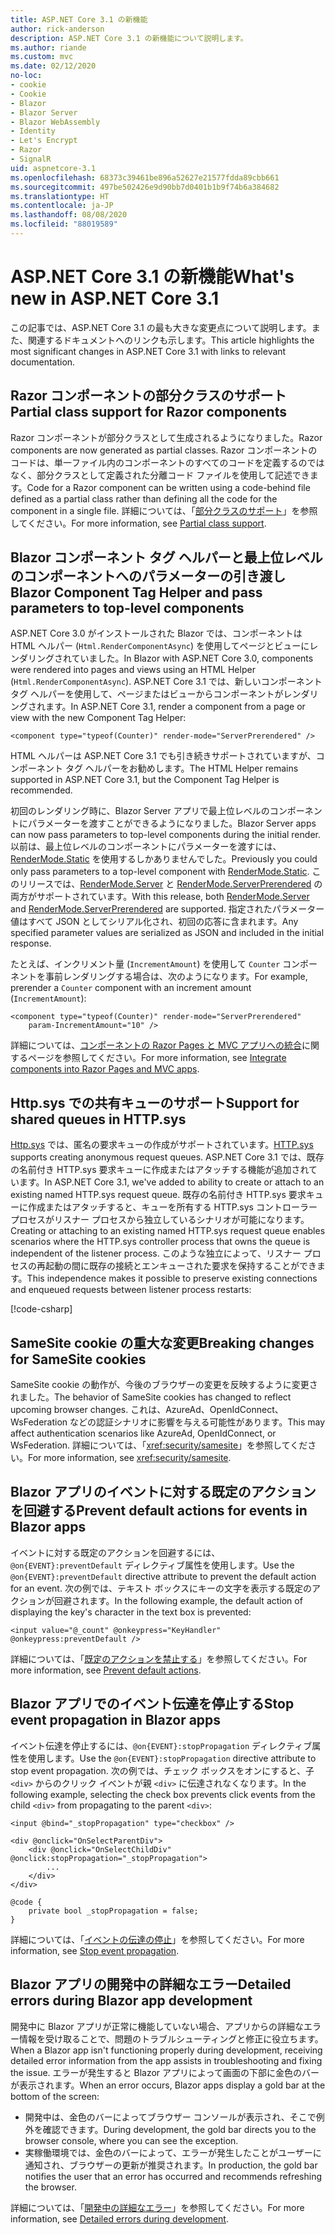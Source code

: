 ```yaml
---
title: ASP.NET Core 3.1 の新機能
author: rick-anderson
description: ASP.NET Core 3.1 の新機能について説明します。
ms.author: riande
ms.custom: mvc
ms.date: 02/12/2020
no-loc:
- cookie
- Cookie
- Blazor
- Blazor Server
- Blazor WebAssembly
- Identity
- Let's Encrypt
- Razor
- SignalR
uid: aspnetcore-3.1
ms.openlocfilehash: 68373c39461be896a52627e21577fdda89cbb661
ms.sourcegitcommit: 497be502426e9d90bb7d0401b1b9f74b6a384682
ms.translationtype: HT
ms.contentlocale: ja-JP
ms.lasthandoff: 08/08/2020
ms.locfileid: "88019589"
---
```

# <a name="whats-new-in-aspnet-core-31"></a><span data-ttu-id="c0018-103">ASP.NET Core 3.1 の新機能</span><span class="sxs-lookup"><span data-stu-id="c0018-103">What's new in ASP.NET Core 3.1</span></span>

<span data-ttu-id="c0018-104">この記事では、ASP.NET Core 3.1 の最も大きな変更点について説明します。また、関連するドキュメントへのリンクも示します。</span><span class="sxs-lookup"><span data-stu-id="c0018-104">This article highlights the most significant changes in ASP.NET Core 3.1 with links to relevant documentation.</span></span>

## <a name="partial-class-support-for-no-locrazor-components"></a><span data-ttu-id="c0018-105">Razor コンポーネントの部分クラスのサポート</span><span class="sxs-lookup"><span data-stu-id="c0018-105">Partial class support for Razor components</span></span>

<span data-ttu-id="c0018-106">Razor コンポーネントが部分クラスとして生成されるようになりました。</span><span class="sxs-lookup"><span data-stu-id="c0018-106">Razor components are now generated as partial classes.</span></span> <span data-ttu-id="c0018-107">Razor コンポーネントのコードは、単一ファイル内のコンポーネントのすべてのコードを定義するのではなく、部分クラスとして定義された分離コード ファイルを使用して記述できます。</span><span class="sxs-lookup"><span data-stu-id="c0018-107">Code for a Razor component can be written using a code-behind file defined as a partial class rather than defining all the code for the component in a single file.</span></span> <span data-ttu-id="c0018-108">詳細については、「[部分クラスのサポート](xref:blazor/components/index#partial-class-support)」を参照してください。</span><span class="sxs-lookup"><span data-stu-id="c0018-108">For more information, see [Partial class support](xref:blazor/components/index#partial-class-support).</span></span>

## <a name="no-locblazor-component-tag-helper-and-pass-parameters-to-top-level-components"></a><span data-ttu-id="c0018-109">Blazor コンポーネント タグ ヘルパーと最上位レベルのコンポーネントへのパラメーターの引き渡し</span><span class="sxs-lookup"><span data-stu-id="c0018-109">Blazor Component Tag Helper and pass parameters to top-level components</span></span>

<span data-ttu-id="c0018-110">ASP.NET Core 3.0 がインストールされた Blazor では、コンポーネントは HTML ヘルパー (`Html.RenderComponentAsync`) を使用してページとビューにレンダリングされていました。</span><span class="sxs-lookup"><span data-stu-id="c0018-110">In Blazor with ASP.NET Core 3.0, components were rendered into pages and views using an HTML Helper (`Html.RenderComponentAsync`).</span></span> <span data-ttu-id="c0018-111">ASP.NET Core 3.1 では、新しいコンポーネント タグ ヘルパーを使用して、ページまたはビューからコンポーネントがレンダリングされます。</span><span class="sxs-lookup"><span data-stu-id="c0018-111">In ASP.NET Core 3.1, render a component from a page or view with the new Component Tag Helper:</span></span>

```cshtml
<component type="typeof(Counter)" render-mode="ServerPrerendered" />
```

<span data-ttu-id="c0018-112">HTML ヘルパーは ASP.NET Core 3.1 でも引き続きサポートされていますが、コンポーネント タグ ヘルパーをお勧めします。</span><span class="sxs-lookup"><span data-stu-id="c0018-112">The HTML Helper remains supported in ASP.NET Core 3.1, but the Component Tag Helper is recommended.</span></span>

<span data-ttu-id="c0018-113">初回のレンダリング時に、Blazor Server アプリで最上位レベルのコンポーネントにパラメーターを渡すことができるようになりました。</span><span class="sxs-lookup"><span data-stu-id="c0018-113">Blazor Server apps can now pass parameters to top-level components during the initial render.</span></span> <span data-ttu-id="c0018-114">以前は、最上位レベルのコンポーネントにパラメーターを渡すには、[RenderMode.Static](xref:Microsoft.AspNetCore.Mvc.Rendering.RenderMode.Static) を使用するしかありませんでした。</span><span class="sxs-lookup"><span data-stu-id="c0018-114">Previously you could only pass parameters to a top-level component with [RenderMode.Static](xref:Microsoft.AspNetCore.Mvc.Rendering.RenderMode.Static).</span></span> <span data-ttu-id="c0018-115">このリリースでは、[RenderMode.Server](xref:Microsoft.AspNetCore.Mvc.Rendering.RenderMode.Server) と [RenderMode.ServerPrerendered](xref:Microsoft.AspNetCore.Mvc.Rendering.RenderMode.ServerPrerendered) の両方がサポートされています。</span><span class="sxs-lookup"><span data-stu-id="c0018-115">With this release, both [RenderMode.Server](xref:Microsoft.AspNetCore.Mvc.Rendering.RenderMode.Server) and [RenderMode.ServerPrerendered](xref:Microsoft.AspNetCore.Mvc.Rendering.RenderMode.ServerPrerendered) are supported.</span></span> <span data-ttu-id="c0018-116">指定されたパラメーター値はすべて JSON としてシリアル化され、初回の応答に含まれます。</span><span class="sxs-lookup"><span data-stu-id="c0018-116">Any specified parameter values are serialized as JSON and included in the initial response.</span></span>

<span data-ttu-id="c0018-117">たとえば、インクリメント量 (`IncrementAmount`) を使用して `Counter` コンポーネントを事前レンダリングする場合は、次のようになります。</span><span class="sxs-lookup"><span data-stu-id="c0018-117">For example, prerender a `Counter` component with an increment amount (`IncrementAmount`):</span></span>

```cshtml
<component type="typeof(Counter)" render-mode="ServerPrerendered" 
    param-IncrementAmount="10" />
```

<span data-ttu-id="c0018-118">詳細については、[コンポーネントの Razor Pages と MVC アプリへの統合](xref:blazor/components/integrate-components-into-razor-pages-and-mvc-apps)に関するページを参照してください。</span><span class="sxs-lookup"><span data-stu-id="c0018-118">For more information, see [Integrate components into Razor Pages and MVC apps](xref:blazor/components/integrate-components-into-razor-pages-and-mvc-apps).</span></span>

## <a name="support-for-shared-queues-in-httpsys"></a><span data-ttu-id="c0018-119">Http.sys での共有キューのサポート</span><span class="sxs-lookup"><span data-stu-id="c0018-119">Support for shared queues in HTTP.sys</span></span>

<span data-ttu-id="c0018-120">[Http.sys](xref:fundamentals/servers/httpsys) では、匿名の要求キューの作成がサポートされています。</span><span class="sxs-lookup"><span data-stu-id="c0018-120">[HTTP.sys](xref:fundamentals/servers/httpsys) supports creating anonymous request queues.</span></span> <span data-ttu-id="c0018-121">ASP.NET Core 3.1 では、既存の名前付き HTTP.sys 要求キューに作成またはアタッチする機能が追加されています。</span><span class="sxs-lookup"><span data-stu-id="c0018-121">In ASP.NET Core 3.1, we've added to ability to create or attach to an existing named HTTP.sys request queue.</span></span> <span data-ttu-id="c0018-122">既存の名前付き HTTP.sys 要求キューに作成またはアタッチすると、キューを所有する HTTP.sys コントローラー プロセスがリスナー プロセスから独立しているシナリオが可能になります。</span><span class="sxs-lookup"><span data-stu-id="c0018-122">Creating or attaching to an existing named HTTP.sys request queue enables scenarios where the HTTP.sys controller process that owns the queue is independent of the listener process.</span></span> <span data-ttu-id="c0018-123">このような独立によって、リスナー プロセスの再起動の間に既存の接続とエンキューされた要求を保持することができます。</span><span class="sxs-lookup"><span data-stu-id="c0018-123">This independence makes it possible to preserve existing connections and enqueued requests between listener process restarts:</span></span>

[!code-csharp[](sample/Program.cs?name=snippet)]

## <a name="breaking-changes-for-samesite-no-loccookies"></a><span data-ttu-id="c0018-124">SameSite cookie の重大な変更</span><span class="sxs-lookup"><span data-stu-id="c0018-124">Breaking changes for SameSite cookies</span></span>

<span data-ttu-id="c0018-125">SameSite cookie の動作が、今後のブラウザーの変更を反映するように変更されました。</span><span class="sxs-lookup"><span data-stu-id="c0018-125">The behavior of SameSite cookies has changed to reflect upcoming browser changes.</span></span> <span data-ttu-id="c0018-126">これは、AzureAd、OpenIdConnect、WsFederation などの認証シナリオに影響を与える可能性があります。</span><span class="sxs-lookup"><span data-stu-id="c0018-126">This may affect authentication scenarios like AzureAd, OpenIdConnect, or WsFederation.</span></span> <span data-ttu-id="c0018-127">詳細については、「<xref:security/samesite>」を参照してください。</span><span class="sxs-lookup"><span data-stu-id="c0018-127">For more information, see <xref:security/samesite>.</span></span>

## <a name="prevent-default-actions-for-events-in-no-locblazor-apps"></a><span data-ttu-id="c0018-128">Blazor アプリのイベントに対する既定のアクションを回避する</span><span class="sxs-lookup"><span data-stu-id="c0018-128">Prevent default actions for events in Blazor apps</span></span>

<span data-ttu-id="c0018-129">イベントに対する既定のアクションを回避するには、`@on{EVENT}:preventDefault` ディレクティブ属性を使用します。</span><span class="sxs-lookup"><span data-stu-id="c0018-129">Use the `@on{EVENT}:preventDefault` directive attribute to prevent the default action for an event.</span></span> <span data-ttu-id="c0018-130">次の例では、テキスト ボックスにキーの文字を表示する既定のアクションが回避されます。</span><span class="sxs-lookup"><span data-stu-id="c0018-130">In the following example, the default action of displaying the key's character in the text box is prevented:</span></span>

```razor
<input value="@_count" @onkeypress="KeyHandler" @onkeypress:preventDefault />
```

<span data-ttu-id="c0018-131">詳細については、「[既定のアクションを禁止する](xref:blazor/components/event-handling#prevent-default-actions)」を参照してください。</span><span class="sxs-lookup"><span data-stu-id="c0018-131">For more information, see [Prevent default actions](xref:blazor/components/event-handling#prevent-default-actions).</span></span>

## <a name="stop-event-propagation-in-no-locblazor-apps"></a><span data-ttu-id="c0018-132">Blazor アプリでのイベント伝達を停止する</span><span class="sxs-lookup"><span data-stu-id="c0018-132">Stop event propagation in Blazor apps</span></span>

<span data-ttu-id="c0018-133">イベント伝達を停止するには、`@on{EVENT}:stopPropagation` ディレクティブ属性を使用します。</span><span class="sxs-lookup"><span data-stu-id="c0018-133">Use the `@on{EVENT}:stopPropagation` directive attribute to stop event propagation.</span></span> <span data-ttu-id="c0018-134">次の例では、チェック ボックスをオンにすると、子 `<div>` からのクリック イベントが親 `<div>` に伝達されなくなります。</span><span class="sxs-lookup"><span data-stu-id="c0018-134">In the following example, selecting the check box prevents click events from the child `<div>` from propagating to the parent `<div>`:</span></span>

```razor
<input @bind="_stopPropagation" type="checkbox" />

<div @onclick="OnSelectParentDiv">
    <div @onclick="OnSelectChildDiv" @onclick:stopPropagation="_stopPropagation">
        ...
    </div>
</div>

@code {
    private bool _stopPropagation = false;
}
```

<span data-ttu-id="c0018-135">詳細については、「[イベントの伝達の停止](xref:blazor/components/event-handling#stop-event-propagation)」を参照してください。</span><span class="sxs-lookup"><span data-stu-id="c0018-135">For more information, see [Stop event propagation](xref:blazor/components/event-handling#stop-event-propagation).</span></span>

## <a name="detailed-errors-during-no-locblazor-app-development"></a><span data-ttu-id="c0018-136">Blazor アプリの開発中の詳細なエラー</span><span class="sxs-lookup"><span data-stu-id="c0018-136">Detailed errors during Blazor app development</span></span>

<span data-ttu-id="c0018-137">開発中に Blazor アプリが正常に機能していない場合、アプリからの詳細なエラー情報を受け取ることで、問題のトラブルシューティングと修正に役立ちます。</span><span class="sxs-lookup"><span data-stu-id="c0018-137">When a Blazor app isn't functioning properly during development, receiving detailed error information from the app assists in troubleshooting and fixing the issue.</span></span> <span data-ttu-id="c0018-138">エラーが発生すると Blazor アプリによって画面の下部に金色のバーが表示されます。</span><span class="sxs-lookup"><span data-stu-id="c0018-138">When an error occurs, Blazor apps display a gold bar at the bottom of the screen:</span></span>

* <span data-ttu-id="c0018-139">開発中は、金色のバーによってブラウザー コンソールが表示され、そこで例外を確認できます。</span><span class="sxs-lookup"><span data-stu-id="c0018-139">During development, the gold bar directs you to the browser console, where you can see the exception.</span></span>
* <span data-ttu-id="c0018-140">実稼働環境では、金色のバーによって、エラーが発生したことがユーザーに通知され、ブラウザーの更新が推奨されます。</span><span class="sxs-lookup"><span data-stu-id="c0018-140">In production, the gold bar notifies the user that an error has occurred and recommends refreshing the browser.</span></span>

<span data-ttu-id="c0018-141">詳細については、「[開発中の詳細なエラー](xref:blazor/fundamentals/handle-errors#detailed-errors-during-development)」を参照してください。</span><span class="sxs-lookup"><span data-stu-id="c0018-141">For more information, see [Detailed errors during development](xref:blazor/fundamentals/handle-errors#detailed-errors-during-development).</span></span>
